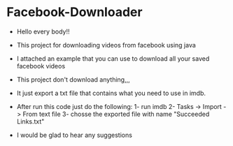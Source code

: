 # Facebook-Downloader
* Hello every body!!
* This project for downloading videos from facebook using java
* I attached an example that you can use to download all your saved facebook videos
* This project don't download anything,,,
* It just export a txt file that contains what you need to use in imdb.
* After run this code just do the following:
   1- run imdb
   2- Tasks -> Import -> From text file
   3- chosse the exported file with name "Succeeded Links.txt"

* I would be glad to hear any suggestions
